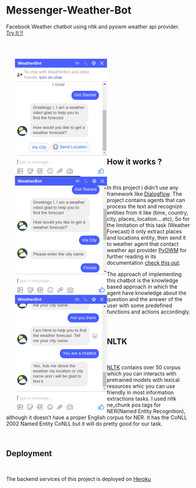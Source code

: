 # Messenger-Weather-Bot
Facebook Weather chatbot using nltk and pyowm weather api provider.
</br>
[Try It !!](https://www.facebook.com/WeatherBot-1544799305629782/)

</br>
</br>


<ul> 
  <img align="left" width="250" src="https://github.com/ahmednabil950/Messenger-Weather-Bot/blob/master/imgs/Selection_079.png"/>

  <img align="left" width="250" src="https://github.com/ahmednabil950/Messenger-Weather-Bot/blob/master/imgs/Selection_080.png"/>

  <img align="left" width="250" src="https://github.com/ahmednabil950/Messenger-Weather-Bot/blob/master/imgs/Selection_081.png"/>
</ul>
</br>
</br>
</br>
</br>
</br>
</br>
</br>
</br>
</br>
</br>
</br>
</br>
</br>
</br>


## How it works ?

</br>

In this project i didn't use any framework like [Dialogflow](https://dialogflow.com/). The project contains agents that can process the text and recognize entities from it like (time, country, city, places, location....etc), So for the limitation of this task (Weather Forecast) it only extract places and locations entity, then send it to weather agent that contact weather api provider [PyOWM](https://github.com/csparpa/pyowm) for further reading in its documentation [check this out](https://pyowm.readthedocs.io/en/latest/).

The approach of implementing this chatbot is the knowledge based approach in which the agent have knowledge about the question and the answer of the user with some predefined functions and actions accordingly.

</br>

## NLTK

<br>

[NLTK](http://www.nltk.org/) contains over 50 corpus which you can interacts with pretrained models with lexical resources whic you can use friendly in most information extractions tasks. I used nltk ne_chunk pos tags for NER(Named Entity Recognition), although it doesn’t have a proper English corpus for NER. It has the CoNLL 2002 Named Entity CoNLL but it will do pretty good for our task.

</br>

## Deployment

</br>

The backend services of this project is deployed on [Heroku](https://dashboard.heroku.com/)
